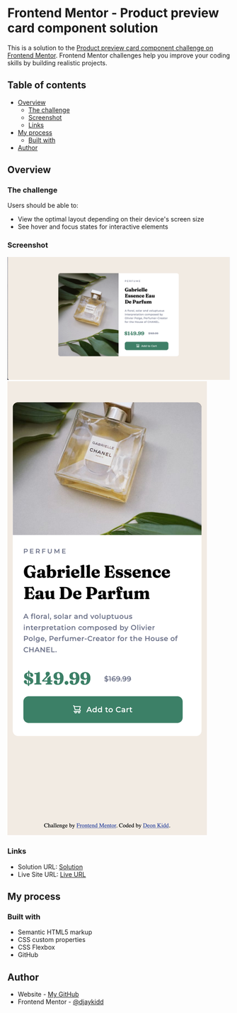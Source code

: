 # Frontend Mentor - Product preview card component solution

This is a solution to the [Product preview card component challenge on Frontend Mentor](https://www.frontendmentor.io/challenges/product-preview-card-component-GO7UmttRfa). Frontend Mentor challenges help you improve your coding skills by building realistic projects. 

## Table of contents

- [Overview](#overview)
  - [The challenge](#the-challenge)
  - [Screenshot](#screenshot)
  - [Links](#links)
- [My process](#my-process)
  - [Built with](#built-with)
- [Author](#author)


## Overview

### The challenge

Users should be able to:

- View the optimal layout depending on their device's screen size
- See hover and focus states for interactive elements

### Screenshot

![Design Screenshot Desktop](./desktop-screenshot.png)
![Design Screenshot Mobile](./mobile-screenshot.png)

### Links

- Solution URL: [Solution](https://www.frontendmentor.io/challenges/product-preview-card-component-GO7UmttRfa)
- Live Site URL: [Live URL](https://djaykidd.github.io/Product-Preview-Card/)

## My process

### Built with

- Semantic HTML5 markup
- CSS custom properties
- CSS Flexbox
- GitHub

## Author

- Website - [My GitHub](https://github.com/djaykidd)
- Frontend Mentor - [@djaykidd](https://www.frontendmentor.io/profile/djaykidd)

